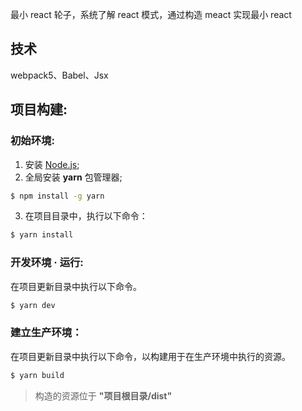 最小 react 轮子，系统了解 react 模式，通过构造 meact 实现最小 react

## 技术

webpack5、Babel、Jsx

## 项目构建:

### 初始环境:

1. 安装 [Node.js](https://nodejs.org/en/download/);
2. 全局安装 **yarn** 包管理器;

```bash
$ npm install -g yarn
```

3. 在项目目录中，执行以下命令：

```bash
$ yarn install
```

### 开发环境 · 运行:

在项目更新目录中执行以下命令。

```bash
$ yarn dev
```

### 建立生产环境：

在项目更新目录中执行以下命令，以构建用于在生产环境中执行的资源。

```bash
$ yarn build
```

> 构造的资源位于 **"项目根目录/dist"**
